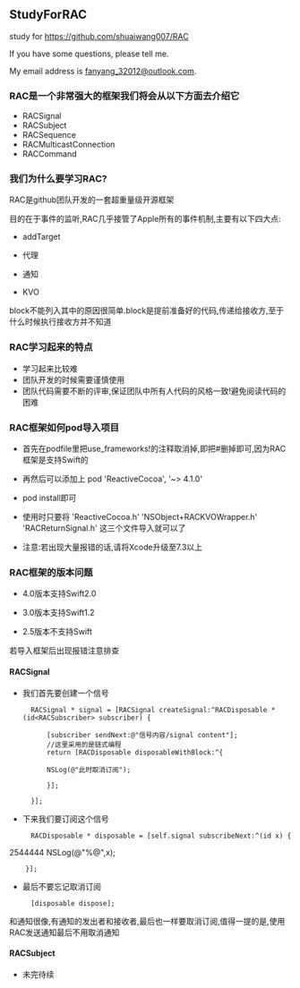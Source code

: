 ## StudyForRAC

study for https://github.com/shuaiwang007/RAC

If you have some questions, please tell me.

My email address is fanyang_32012@outlook.com.

### RAC是一个非常强大的框架我们将会从以下方面去介绍它

* RACSignal
* RACSubject
* RACSequence
* RACMulticastConnection
* RACCommand

### 我们为什么要学习RAC?

RAC是github团队开发的一套超重量级开源框架

目的在于事件的监听,RAC几乎接管了Apple所有的事件机制,主要有以下四大点:

* addTarget

* 代理

* 通知

* KVO

block不能列入其中的原因很简单.block是提前准备好的代码,传递给接收方,至于什么时候执行接收方并不知道

### RAC学习起来的特点

* 学习起来比较难
* 团队开发的时候需要谨慎使用
* 团队代码需要不断的评审,保证团队中所有人代码的风格一致!避免阅读代码的困难

### RAC框架如何pod导入项目

- 首先在podfile里把use_frameworks!的注释取消掉,即把#删掉即可,因为RAC框架是支持Swift的

- 再然后可以添加上 pod 'ReactiveCocoa', '~> 4.1.0'

- pod install即可

- 使用时只要将 'ReactiveCocoa.h' 'NSObject+RACKVOWrapper.h' 'RACReturnSignal.h' 这三个文件导入就可以了

- 注意:若出现大量报错的话,请将Xcode升级至7.3以上

### RAC框架的版本问题

- 4.0版本支持Swift2.0

- 3.0版本支持Swift1.2

- 2.5版本不支持Swift

若导入框架后出现报错注意排查

#### RACSignal

- 我们首先要创建一个信号

        RACSignal * signal = [RACSignal createSignal:^RACDisposable *(id<RACSubscriber> subscriber) {

            [subscriber sendNext:@"信号内容/signal content"];
            //这里采用的是链式编程
            return [RACDisposable disposableWithBlock:^{

            NSLog(@"此时取消订阅");

            }];

        }];
        
- 下来我们要订阅这个信号

        RACDisposable * disposable = [self.signal subscribeNext:^(id x) {
2544444
        NSLog(@"%@",x);

        }];

- 最后不要忘记取消订阅

        [disposable dispose];

和通知很像,有通知的发出者和接收者,最后也一样要取消订阅,值得一提的是,使用RAC发送通知最后不用取消通知


#### RACSubject




- 未完待续


















